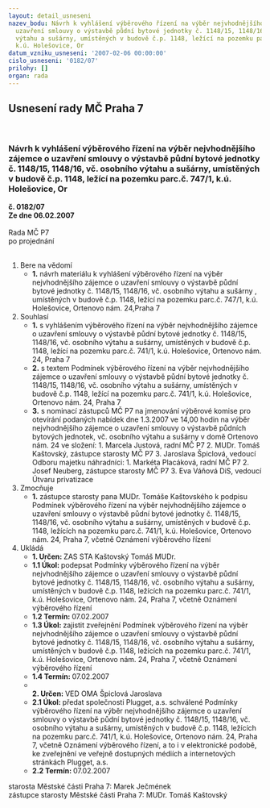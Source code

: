 ```yaml
---
layout: detail_usneseni
nazev_bodu: Návrh k vyhlášení výběrového řízení na výběr nejvhodnějšího zájemce o
  uzavření smlouvy o výstavbě půdní bytové jednotky č. 1148/15, 1148/16, vč. osobního
  výtahu a sušárny, umístěných v budově č.p. 1148, ležící na pozemku parc.č. 747/1,
  k.ú. Holešovice, Or
datum_vzniku_usneseni: '2007-02-06 00:00:00'
cislo_usneseni: '0182/07'
prilohy: []
organ: rada
---
```

<div id="ucUsn_pList" class="usn">
	<span><h2>Usnesení rady MČ Praha 7 </h2>
<br></span><div class="standBody">
<span><h3>Návrh k vyhlášení výběrového řízení na výběr nejvhodnějšího zájemce o uzavření smlouvy o výstavbě půdní bytové jednotky č. 1148/15, 1148/16, vč. osobního výtahu a sušárny, umístěných v budově č.p. 1148, ležící na pozemku parc.č. 747/1, k.ú. Holešovice, Or</h3></span><div class="center">
		<strong>č. 0182/07</strong><br>
	</div>
<div class="center">
		<strong>Ze dne 06.02.2007</strong><br><br>
	</div>Rada MČ P7<br> po projednání<br><br><ol>
<li>Bere na vědomí<ul><li>
<strong>1.</strong> návrh materiálu k vyhlášení výběrového řízení na výběr nejvhodnějšího zájemce o uzavření smlouvy o výstavbě půdní bytové jednotky č. 1148/15, 1148/16, vč. osobního výtahu a sušárny , umístěných v budově č.p. 1148, ležící na pozemku parc.č. 747/1, k.ú. Holešovice, Ortenovo nám. 24,Praha 7</li></ul>
</li>
<li>Souhlasí<ul>
<li>
<strong>1.</strong> s vyhlášením výběrového řízení na výběr nejvhodnějšího zájemce o uzavření smlouvy o výstavbě půdní bytové jednotky č. 1148/15, 1148/16, vč. osobního výtahu a sušárny, umístěných v budově č.p. 1148, ležící na pozemku parc.č. 741/1, k.ú. Holešovice, Ortenovo nám. 24, Praha 7</li>
<li>
<strong>2.</strong> s textem Podmínek výběrového řízení na výběr nejvhodnějšího zájemce o uzavření smlouvy o výstavbě půdní bytové jednotky č. 1148/15, 1148/16, vč. osobního výtahu a sušárny, umístěných v budově č.p. 1148, ležící na pozemku parc.č. 741/1, k.ú. Holešovice, Ortenovo nám. 24, Praha 7</li>
<li>
<strong>3.</strong> s nominací zástupců MČ P7 na jmenování výběrové komise pro otevírání podaných nabídek dne 1.3.2007 ve 14,00 hodin na výběr nejvhodnějšího zájemce o uzavření smlouvy o výstavbě půdních bytových jednotek, vč. osobního výtahu a sušárny v domě Ortenovo nám. 24 ve složení:                                                                                   1.  Marcela Justová, radní MČ P7                                                                             2.  MUDr. Tomáš Kaštovský, zástupce starosty MČ P7                                          3.  Jaroslava Špiclová, vedoucí Odboru majetku                                       náhradníci:                                                                                                                1.  Markéta Placáková, radní MČ P7                                                                           2.  Josef Neuberg, zástupce starosty MČ P7                                                                          3.  Eva Váňová DiS, vedoucí Útvaru privatizace</li>
</ul>
</li>
<li>Zmocňuje<ul><li>
<strong>1.</strong> zástupce starosty pana MUDr. Tomáše Kaštovského k podpisu Podmínek výběrového řízení  na výběr nejvhodnějšího zájemce o uzavření smlouvy o výstavbě půdní bytové jednotky č. 1148/15, 1148/16, vč. osobního výtahu a sušárny, umístěných v budově č.p. 1148, ležících na pozemku parc.č. 741/1, k.ú. Holešovice, Ortenovo nám. 24, Praha 7, včetně Oznámení výběrového řízení</li></ul>
</li>
<li>Ukládá<ul>
<li>
<strong>1. Určen: </strong>ZAS STA Kaštovský Tomáš MUDr.</li>
<li>
<strong>1.1 Úkol: </strong>podepsat Podmínky výběrového řízení na výběr nejvhodnějšího zájemce o uzavření smlouvy o výstavbě půdní bytové jednotky č. 1148/15, 1148/16, vč. osobního výtahu a sušárny, umístěných v budově č.p. 1148, ležících na pozemku parc.č. 741/1, k.ú. Holešovice, Ortenovo nám. 24, Praha 7, včetně Oznámení výběrového řízení</li>
<li>
<strong>1.2 Termín: </strong>07.02.2007</li>
<li>
<strong>1.3 Úkol: </strong>zajistit zveřejnění Podmínek výběrového řízení na výběr nejvhodnějšího zájemce o uzavření smlouvy o výstavbě půdní bytové jednotky č. 1148/15, 1148/16, vč. osobního výtahu a sušárny, umístěných v budově č.p. 1148, ležících na pozemku parc.č. 741/1, k.ú. Holešovice, Ortenovo nám. 24, Praha 7, včetně Oznámení výběrového řízení</li>
<li>
<strong>1.4 Termín: </strong>07.02.2007</li>
<li>
<strong><br>2. Určen: </strong>VED OMA Špiclová Jaroslava</li>
<li>
<strong>2.1 Úkol: </strong>předat společnosti Plugget, a.s. schválené Podmínky výběrového řízení na výběr nejvhodnějšího zájemce o uzavření smlouvy o výstavbě půdní bytové jednotky č. 1148/15, 1148/16, vč. osobního výtahu a sušárny, umístěných v budově č.p. 1148, ležících na pozemku parc.č. 741/1, k.ú. Holešovice, Ortenovo nám. 24, Praha 7, včetně Oznámení výběrového řízení, a to i v elektronické podobě, ke zveřejnění ve veřejně dostupných médiích a internetových stránkách Plugget, a.s.</li>
<li>
<strong>2.2 Termín: </strong>07.02.2007</li>
</ul>
</li>
</ol>starosta Městské části Praha 7: Marek Ječmének<br>zástupce starosty Městské části Praha 7: MUDr. Tomáš Kaštovský 
</div>
</div>